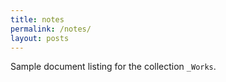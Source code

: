 ```yaml
---
title: notes
permalink: /notes/
layout: posts
---
```


Sample document listing for the collection `_Works`.
